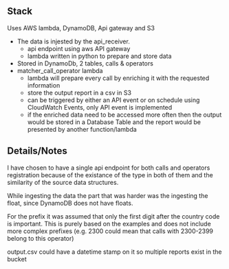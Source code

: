 ## Stack

Uses AWS lambda, DynamoDB, Api gateway and S3

- The data is injested by the api_receiver.
    - api endpoint using aws API gateway
    - lambda written in python to prepare and store data
- Stored in DynamoDb, 2 tables, calls & operators
- matcher_call_operator lambda
    - lambda will prepare every call by enriching it with the requested information
    - store the output report in a csv in S3
    -  can be triggered by either an API event or on schedule using CloudWatch Events, only API event is implemented
    - if the enriched data need to be accessed more often then the output would be stored in a Database Table and the report would be presented by another function/lambda

## Details/Notes

I have chosen to have a single api endpoint for both calls and operators registration because of the existance of the type in both of them and the similarity of the source data structures.

While ingesting the data the part that was harder was the ingesting the float, since DynamoDB does not have floats.

For the prefix it was assumed that only the first digit after the country code is important. This is purely based on the examples and does not include more complex prefixes (e.g. 2300 could mean that calls with 2300-2399 belong to this operator)

output.csv could have a datetime stamp on it so multiple reports exist in the bucket
